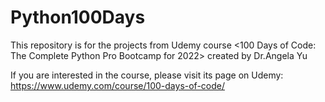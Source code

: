 # Python100Days
This repository is for the projects from Udemy course <100 Days of Code: The Complete Python Pro Bootcamp for 2022> created by Dr.Angela Yu

If you are interested in the course, please visit its page on Udemy:
https://www.udemy.com/course/100-days-of-code/
